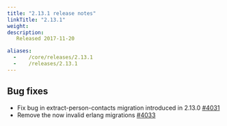 ```yaml
---
title: "2.13.1 release notes"
linkTitle: "2.13.1"
weight:
description: 
   Released 2017-11-20

aliases:
  -    /core/releases/2.13.1
  -    /releases/2.13.1
---
```


## Bug fixes

- Fix bug in extract-person-contacts migration introduced in 2.13.0 [#4031](https://github.com/medic/cht-core/issues/4031)
- Remove the now invalid erlang migrations [#4033](https://github.com/medic/cht-core/issues/4033)
